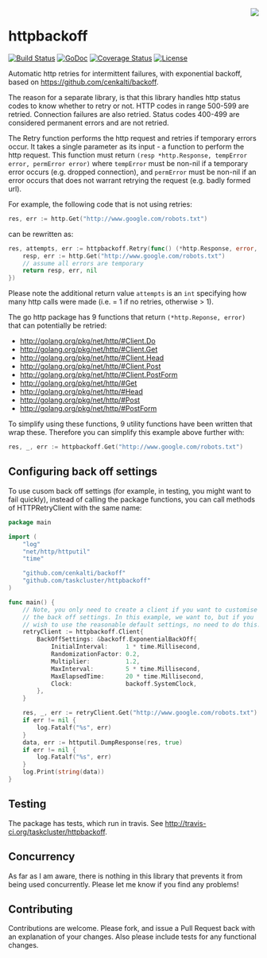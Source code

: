 <img align="right" src="http://media.taskcluster.net/logo/logo-96x120.png" />

# httpbackoff

[![Build Status](https://travis-ci.org/taskcluster/httpbackoff.svg?branch=master)](https://travis-ci.org/taskcluster/httpbackoff)
[![GoDoc](https://godoc.org/github.com/taskcluster/httpbackoff?status.svg)](https://godoc.org/github.com/taskcluster/httpbackoff)
[![Coverage Status](https://coveralls.io/repos/taskcluster/httpbackoff/badge.svg?branch=master&service=github)](https://coveralls.io/github/taskcluster/httpbackoff?branch=master)
[![License](https://img.shields.io/badge/license-MPL%202.0-orange.svg)](http://mozilla.org/MPL/2.0)

Automatic http retries for intermittent failures, with exponential backoff,
based on https://github.com/cenkalti/backoff.

The reason for a separate library, is that this library handles http status
codes to know whether to retry or not.  HTTP codes in range 500-599 are
retried. Connection failures are also retried. Status codes 400-499 are
considered permanent errors and are not retried.

The Retry function performs the http request and retries if temporary errors
occur. It takes a single parameter as its input - a function to perform the
http request. This function must return `(resp *http.Response, tempError error,
permError error)` where `tempError` must be non-nil if a temporary error occurs
(e.g.  dropped connection), and `permError` must be non-nil if an error occurs
that does not warrant retrying the request (e.g. badly formed url).

For example, the following code that is not using retries:

```go
res, err := http.Get("http://www.google.com/robots.txt")
```

can be rewritten as:

```go
res, attempts, err := httpbackoff.Retry(func() (*http.Response, error, error) {
	resp, err := http.Get("http://www.google.com/robots.txt")
	// assume all errors are temporary
    return resp, err, nil
})
```

Please note the additional return value `attempts` is an `int` specifying how
many http calls were made (i.e. = 1 if no retries, otherwise > 1).

The go http package has 9 functions that return `(*http.Reponse, error)` that
can potentially be retried:

* http://golang.org/pkg/net/http/#Client.Do
* http://golang.org/pkg/net/http/#Client.Get
* http://golang.org/pkg/net/http/#Client.Head
* http://golang.org/pkg/net/http/#Client.Post
* http://golang.org/pkg/net/http/#Client.PostForm
* http://golang.org/pkg/net/http/#Get
* http://golang.org/pkg/net/http/#Head
* http://golang.org/pkg/net/http/#Post
* http://golang.org/pkg/net/http/#PostForm

To simplify using these functions, 9 utility functions have been written that
wrap these. Therefore you can simplify this example above further with:

```go
res, _, err := httpbackoff.Get("http://www.google.com/robots.txt")
```

## Configuring back off settings

To use cusom back off settings (for example, in testing, you might want to fail quickly), instead of calling the package functions, you can call methods of HTTPRetryClient with the same name:

```go
package main

import (
	"log"
	"net/http/httputil"
	"time"

	"github.com/cenkalti/backoff"
	"github.com/taskcluster/httpbackoff"
)

func main() {
	// Note, you only need to create a client if you want to customise
	// the back off settings. In this example, we want to, but if you
	// wish to use the reasonable default settings, no need to do this.
	retryClient := httpbackoff.Client{
		BackOffSettings: &backoff.ExponentialBackOff{
			InitialInterval:     1 * time.Millisecond,
			RandomizationFactor: 0.2,
			Multiplier:          1.2,
			MaxInterval:         5 * time.Millisecond,
			MaxElapsedTime:      20 * time.Millisecond,
			Clock:               backoff.SystemClock,
		},
	}

	res, _, err := retryClient.Get("http://www.google.com/robots.txt")
	if err != nil {
		log.Fatalf("%s", err)
	}
	data, err := httputil.DumpResponse(res, true)
	if err != nil {
		log.Fatalf("%s", err)
	}
	log.Print(string(data))
}
```

## Testing

The package has tests, which run in travis. See http://travis-ci.org/taskcluster/httpbackoff.

## Concurrency

As far as I am aware, there is nothing in this library that prevents it from
being used concurrently. Please let me know if you find any problems!

## Contributing
Contributions are welcome. Please fork, and issue a Pull Request back with an
explanation of your changes. Also please include tests for any functional
changes.
